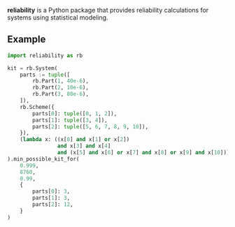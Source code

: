 **reliability** is a Python package that provides reliability calculations for systems using statistical modeling.

## Example

```python
import reliability as rb

kit = rb.System(
    parts := tuple([
        rb.Part(1, 40e-6),
        rb.Part(2, 10e-6),
        rb.Part(3, 80e-6),
    ]),
    rb.Scheme({
        parts[0]: tuple([0, 1, 2]),
        parts[1]: tuple([3, 4]),
        parts[2]: tuple([5, 6, 7, 8, 9, 10]),
    }),
    (lambda x: ((x[0] and x[1] or x[2])
                and x[3] and x[4]
                and (x[5] and x[6] or x[7] and x[8] or x[9] and x[10])))
).min_possible_kit_for(
    0.999, 
    8760,
    0.99,
    {
        parts[0]: 3,
        parts[1]: 3,
        parts[2]: 12,
    }
)
```
